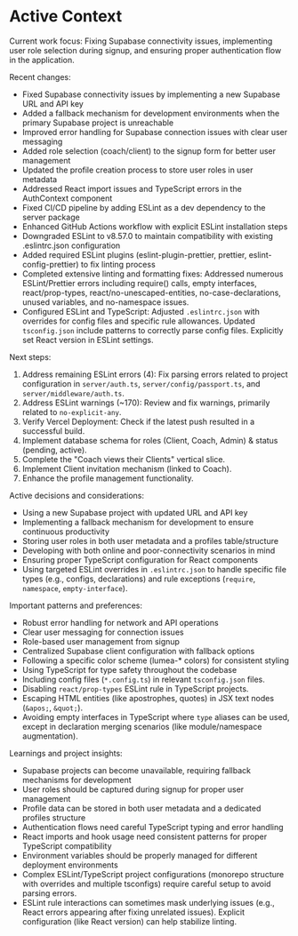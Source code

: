 # Active Context

Current work focus: Fixing Supabase connectivity issues, implementing user role selection during signup, and ensuring proper authentication flow in the application.

Recent changes:

- Fixed Supabase connectivity issues by implementing a new Supabase URL and API key
- Added a fallback mechanism for development environments when the primary Supabase project is unreachable
- Improved error handling for Supabase connection issues with clear user messaging
- Added role selection (coach/client) to the signup form for better user management
- Updated the profile creation process to store user roles in user metadata
- Addressed React import issues and TypeScript errors in the AuthContext component
- Fixed CI/CD pipeline by adding ESLint as a dev dependency to the server package
- Enhanced GitHub Actions workflow with explicit ESLint installation steps
- Downgraded ESLint to v8.57.0 to maintain compatibility with existing .eslintrc.json configuration
- Added required ESLint plugins (eslint-plugin-prettier, prettier, eslint-config-prettier) to fix linting process
- Completed extensive linting and formatting fixes: Addressed numerous ESLint/Prettier errors including require() calls, empty interfaces, react/prop-types, react/no-unescaped-entities, no-case-declarations, unused variables, and no-namespace issues.
- Configured ESLint and TypeScript: Adjusted `.eslintrc.json` with overrides for config files and specific rule allowances. Updated `tsconfig.json` include patterns to correctly parse config files. Explicitly set React version in ESLint settings.

Next steps:

1. Address remaining ESLint errors (4): Fix parsing errors related to project configuration in `server/auth.ts`, `server/config/passport.ts`, and `server/middleware/auth.ts`.
2. Address ESLint warnings (~170): Review and fix warnings, primarily related to `no-explicit-any`.
3. Verify Vercel Deployment: Check if the latest push resulted in a successful build.
4. Implement database schema for roles (Client, Coach, Admin) & status (pending, active).
5. Complete the "Coach views their Clients" vertical slice.
6. Implement Client invitation mechanism (linked to Coach).
7. Enhance the profile management functionality.

Active decisions and considerations:

- Using a new Supabase project with updated URL and API key
- Implementing a fallback mechanism for development to ensure continuous productivity
- Storing user roles in both user metadata and a profiles table/structure
- Developing with both online and poor-connectivity scenarios in mind
- Ensuring proper TypeScript configuration for React components
- Using targeted ESLint overrides in `.eslintrc.json` to handle specific file types (e.g., configs, declarations) and rule exceptions (`require`, `namespace`, `empty-interface`).

Important patterns and preferences:

- Robust error handling for network and API operations
- Clear user messaging for connection issues
- Role-based user management from signup
- Centralized Supabase client configuration with fallback options
- Following a specific color scheme (lumea-\* colors) for consistent styling
- Using TypeScript for type safety throughout the codebase
- Including config files (`*.config.ts`) in relevant `tsconfig.json` files.
- Disabling `react/prop-types` ESLint rule in TypeScript projects.
- Escaping HTML entities (like apostrophes, quotes) in JSX text nodes (`&apos;`, `&quot;`).
- Avoiding empty interfaces in TypeScript where `type` aliases can be used, except in declaration merging scenarios (like module/namespace augmentation).

Learnings and project insights:

- Supabase projects can become unavailable, requiring fallback mechanisms for development
- User roles should be captured during signup for proper user management
- Profile data can be stored in both user metadata and a dedicated profiles structure
- Authentication flows need careful TypeScript typing and error handling
- React imports and hook usage need consistent patterns for proper TypeScript compatibility
- Environment variables should be properly managed for different deployment environments
- Complex ESLint/TypeScript project configurations (monorepo structure with overrides and multiple tsconfigs) require careful setup to avoid parsing errors.
- ESLint rule interactions can sometimes mask underlying issues (e.g., React errors appearing after fixing unrelated issues). Explicit configuration (like React version) can help stabilize linting.
